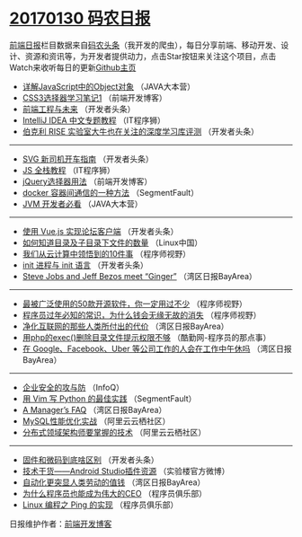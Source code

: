# [20170130 码农日报](30.md)

[前端日报](https://qdkfweb.cn/c/news)栏目数据来自[码农头条](https://toutiao.qdkfweb.cn/)（我开发的爬虫），每日分享前端、移动开发、设计、资源和资讯等，为开发者提供动力，点击Star按钮来关注这个项目，点击Watch来收听每日的更新[Github主页](https://github.com/kujian/frontendDaily)
* [详解JavaScript中的Object对象](https://toutiao.qdkfweb.cn/24097.html) （JAVA大本营）
* [CSS3选择器学习笔记1](https://toutiao.qdkfweb.cn/24127.html) （前端开发博客）
* [前端工程与未来](https://toutiao.qdkfweb.cn/24104.html) （开发者头条）
* [IntelliJ IDEA 中文专题教程](https://toutiao.qdkfweb.cn/24124.html) （IT程序狮）
* [伯克利 RISE 实验室大牛也在关注的深度学习库评测](https://toutiao.qdkfweb.cn/24103.html) （开发者头条）

***
* [SVG 新司机开车指南](https://toutiao.qdkfweb.cn/24107.html) （开发者头条）
* [JS 全栈教程](https://toutiao.qdkfweb.cn/24125.html) （IT程序狮）
* [jQuery选择器用法](https://toutiao.qdkfweb.cn/24128.html) （前端开发博客）
* [docker 容器间通信的一种方法](https://toutiao.qdkfweb.cn/24115.html) （SegmentFault）
* [JVM 开发者必看](https://toutiao.qdkfweb.cn/24098.html) （JAVA大本营）

***
* [使用 Vue.js 实现论坛客户端](https://toutiao.qdkfweb.cn/24109.html) （开发者头条）
* [如何知道目录及子目录下文件的数量](https://toutiao.qdkfweb.cn/24093.html) （Linux中国）
* [我们从云计算中领悟到的10件事](https://toutiao.qdkfweb.cn/24116.html) （程序师视野）
* [init 进程与 init 语言](https://toutiao.qdkfweb.cn/24105.html) （开发者头条）
* [Steve Jobs and Jeff Bezos meet &#8220;Ginger&#8221;](https://toutiao.qdkfweb.cn/24085.html) （湾区日报BayArea）

***
* [最被广泛使用的50款开源软件，你一定用过不少](https://toutiao.qdkfweb.cn/24117.html) （程序师视野）
* [程序员过年必知的常识，为什么钱会无缘无故的消失](https://toutiao.qdkfweb.cn/24118.html) （程序师视野）
* [净化互联网的那些人类所付出的代价](https://toutiao.qdkfweb.cn/24087.html) （湾区日报BayArea）
* [用php的exec()删除目录文件提示权限不够](https://toutiao.qdkfweb.cn/24123.html) （酷勤网-程序员的那点事）
* [在 Google、Facebook、Uber 等公司工作的人会在工作中午休吗](https://toutiao.qdkfweb.cn/24090.html) （湾区日报BayArea）

***
* [企业安全的攻与防](https://toutiao.qdkfweb.cn/24082.html) （InfoQ）
* [用 Vim 写 Python 的最佳实践](https://toutiao.qdkfweb.cn/24114.html) （SegmentFault）
* [A Manager&#8217;s FAQ](https://toutiao.qdkfweb.cn/24083.html) （湾区日报BayArea）
* [MySQL性能优化实战](https://toutiao.qdkfweb.cn/24094.html) （阿里云云栖社区）
* [分布式领域架构师要掌握的技术](https://toutiao.qdkfweb.cn/24095.html) （阿里云云栖社区）

***
* [固件和微码到底啥区别](https://toutiao.qdkfweb.cn/24106.html) （开发者头条）
* [技术干货——Android Studio插件资源](https://toutiao.qdkfweb.cn/24122.html) （实验楼官方微博）
* [自动化更突显人类劳动的值钱](https://toutiao.qdkfweb.cn/24088.html) （湾区日报BayArea）
* [为什么程序员也能成为伟大的CEO](https://toutiao.qdkfweb.cn/24100.html) （程序员俱乐部）
* [Linux 编程之 Ping 的实现](https://toutiao.qdkfweb.cn/24101.html) （程序员俱乐部）

日报维护作者：[前端开发博客](https://qdkfweb.cn/) 